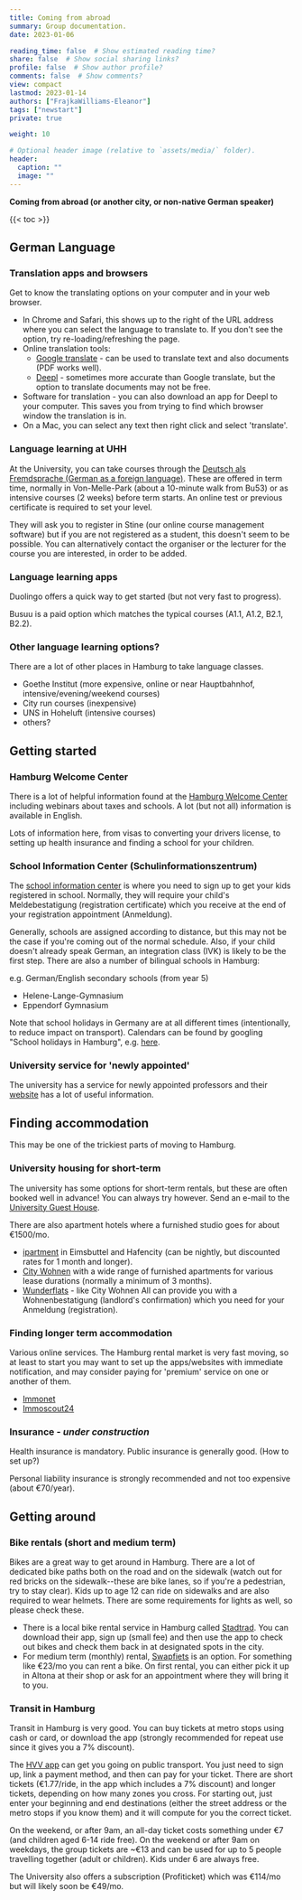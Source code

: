 ```yaml
---
title: Coming from abroad
summary: Group documentation.
date: 2023-01-06

reading_time: false  # Show estimated reading time?
share: false  # Show social sharing links?
profile: false  # Show author profile?
comments: false  # Show comments?
view: compact
lastmod: 2023-01-14
authors: ["FrajkaWilliams-Eleanor"]
tags: ["newstart"]
private: true

weight: 10

# Optional header image (relative to `assets/media/` folder).
header:
  caption: ""
  image: ""
---
```



**Coming from abroad (or another city, or non-native German speaker)**

{{< toc >}}


## German Language

### Translation apps and browsers

Get to know the translating options on your computer and in your web browser.  
- In Chrome and Safari, this shows up to the right of the URL address where you can select the language to translate to.  If you don't see the option, try re-loading/refreshing the page.
- Online translation tools: 
	- [Google translate](https://translate.google.com) - can be used to translate text and also documents (PDF works well).
	- [Deepl](https://www.deepl.com/translator) - sometimes more accurate than Google translate, but the option to translate documents may not be free.
- Software for translation - you can also download an app for Deepl to your computer.  This saves you from trying to find which browser window the translation is in.
- On a Mac, you can select any text then right click and select 'translate'.

### Language learning at UHH

At the University, you can take courses through the [Deutsch als Fremdsprache (German as a foreign language)](https://www.uni-hamburg.de/sprachenzentrum/daf.html).  These are offered in term time, normally in Von-Melle-Park (about a 10-minute walk from Bu53) or as intensive courses (2 weeks) before term starts.  An online test or previous certificate is required to set your level.

They will ask you to register in Stine (our online course management software) but if you are not registered as a student, this doesn't seem to be possible.  You can alternatively contact the organiser or the lecturer for the course you are interested, in order to be added.

### Language learning apps

Duolingo offers a quick way to get started (but not very fast to progress).

Busuu is a paid option which matches the typical courses (A1.1, A1.2, B2.1, B2.2).

### Other language learning options?

There are a lot of other places in Hamburg to take language classes. 
- Goethe Institut (more expensive, online or near Hauptbahnhof, intensive/evening/weekend courses)
- City run courses (inexpensive)
- UNS in Hoheluft (intensive courses)
- others?


## Getting started

### Hamburg Welcome Center

There is a lot of helpful information found at the [Hamburg Welcome Center](https://www.hamburg.com/welcome/hwc/) including webinars about taxes and schools.  A lot (but not all) information is available in English.

Lots of information here, from visas to converting your drivers license, to setting up health insurance and finding a school for your children.

### School Information Center (Schulinformationszentrum)

The [school information center](https://welcome.hamburg.de/schule/4591016/siz/) is where you need to sign up to get your kids registered in school.  Normally, they will require your child's Meldebestatigung (registration certificate) which you receive at the end of your registration appointment (Anmeldung).

Generally, schools are assigned according to distance, but this may not be the case if you're coming out of the normal schedule.  Also, if your child doesn't already speak German, an integration class (IVK) is likely to be the first step.  There are also a number of bilingual schools in Hamburg:

e.g. German/English secondary schools (from year 5)
- Helene-Lange-Gymnasium
- Eppendorf Gymnasium

Note that school holidays in Germany are at all different times (intentionally, to reduce impact on transport).  Calendars can be found by googling "School holidays in Hamburg", e.g. [here](https://www.holidays-info.com/germany/school-holidays/hamburg/).

### University service for 'newly appointed'

The university has a service for newly appointed professors and their [website](https://www.kus.uni-hamburg.de/en/themen/berufungen/neuberufene/service.html) has a lot of useful information.


## Finding accommodation

This may be one of the trickiest parts of moving to Hamburg.

### University housing for short-term

The university has some options for short-term rentals, but these are often booked well in advance!  You can always try however.  Send an e-mail to the [University Guest House](http://www.gaestehaus-uni-hamburg.de/index.php/en).

There are also apartment hotels where a furnished studio goes for about €1500/mo.
- [ipartment](https://www.ipartment.de/standorte/hamburg/) in Eimsbuttel and Hafencity (can be nightly, but discounted rates for 1 month and longer).
- [City Wohnen](https://www.city-wohnen.de/moeblierte-wohnung-vermieten-hamburg/?gclid=Cj0KCQiAq5meBhCyARIsAJrtdr4oU5D4FCo068hWyBbhyJZs9truxMEHs97g5aekSkBQUhTPH3asEWkaAh0IEALw_wcB) with a wide range of furnished apartments for various lease durations (normally a minimum of 3 months).
- [Wunderflats](https://wunderflats.com/en/furnished-apartments/hamburg?gclid=Cj0KCQiAq5meBhCyARIsAJrtdr7uXoM1olOYvxthsghi6XBFiM6C3O-gkIvFAJPGNKxgoOxcLT7pLDYaAkKJEALw_wcB) - like City Wohnen
All can provide you with a Wohnenbestatigung (landlord's confirmation) which you need for your Anmeldung (registration).

### Finding longer term accommodation

Various online services.  The Hamburg rental market is very fast moving, so at least to start you may want to set up the apps/websites with immediate notification, and may consider paying for 'premium' service on one or another of them.

- [Immonet](https://www.immonet.de/)
- [Immoscout24](https://www.immobilienscout24.de/)

### Insurance - *under construction*

Health insurance is mandatory.  Public insurance is generally good.  (How to set up?)

Personal liability insurance is strongly recommended and not too expensive (about €70/year).


## Getting around

### Bike rentals (short and medium term)

Bikes are a great way to get around in Hamburg.  There are a lot of dedicated bike paths both on the road and on the sidewalk (watch out for red bricks on the sidewalk--these are bike lanes, so if you're a pedestrian, try to stay clear).  Kids up to age 12 can ride on sidewalks and are also required to wear helmets.  There are some requirements for lights as well, so please check these.

- There is a local bike rental service in Hamburg called [Stadtrad](https://stadtrad.hamburg.de/en/home/).  You can download their app, sign up (small fee) and then use the app to check out bikes and check them back in at designated spots in the city. 
- For medium term (monthly) rental, [Swapfiets](https://swapfiets.de/hamburg) is an option.  For something like €23/mo you can rent a bike.  On first rental, you can either pick it up in Altona at their shop or ask for an appointment where they will bring it to you.


### Transit in Hamburg

Transit in Hamburg is very good.  You can buy tickets at metro stops using cash or card, or download the app (strongly recommended for repeat use since it gives you a 7% discount).


The [HVV app](https://www.hvv.de/de/hvv-app) can get you going on public transport.  You just need to sign up, link a payment method, and then can pay for your ticket.  There are short tickets (€1.77/ride, in the app which includes a 7% discount) and longer tickets, depending on how many zones  you cross.  For starting out, just enter your beginning and end destinations (either the street address or the metro stops if you know them) and it will compute for you the correct ticket.

On the weekend, or after 9am, an all-day ticket costs something under €7 (and children aged 6-14 ride free).  On the weekend or after 9am on weekdays, the group tickets are ~€13 and can be used for up to 5 people travelling together (adult or children).  Kids under 6 are always free. 

The University also offers a subscription (Profiticket) which was €114/mo but will likely soon be €49/mo.